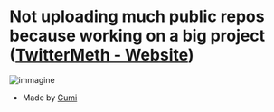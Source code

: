 # Not uploading much public repos because working on a big project ([TwitterMeth - Website](https://methorphan.com))

![immagine](https://user-images.githubusercontent.com/43622438/150687256-e34a9b67-d815-4eb1-865b-986b6bd34766.png)
- Made by [Gumi](https://github.com/gvmii)
